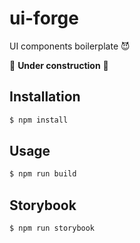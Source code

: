 # ui-forge

UI components boilerplate 😈

:construction: **Under construction** :construction:

## Installation

```sh
$ npm install
```

## Usage

```sh
$ npm run build
```

## Storybook

```sh
$ npm run storybook
```
